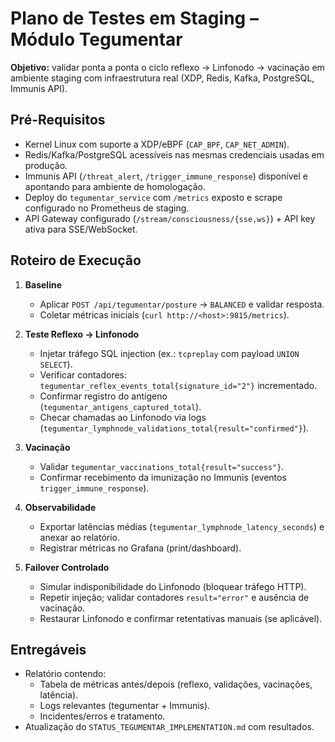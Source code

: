 # Plano de Testes em Staging – Módulo Tegumentar

**Objetivo:** validar ponta a ponta o ciclo reflexo → Linfonodo → vacinação em ambiente staging com infraestrutura real (XDP, Redis, Kafka, PostgreSQL, Immunis API).

## Pré-Requisitos
- Kernel Linux com suporte a XDP/eBPF (`CAP_BPF`, `CAP_NET_ADMIN`).
- Redis/Kafka/PostgreSQL acessíveis nas mesmas credenciais usadas em produção.
- Immunis API (`/threat_alert`, `/trigger_immune_response`) disponível e apontando para ambiente de homologação.
- Deploy do `tegumentar_service` com `/metrics` exposto e scrape configurado no Prometheus de staging.
- API Gateway configurado (`/stream/consciousness/{sse,ws}`) + API key ativa para SSE/WebSocket.

## Roteiro de Execução
1. **Baseline**
   - Aplicar `POST /api/tegumentar/posture` → `BALANCED` e validar resposta.
   - Coletar métricas iniciais (`curl http://<host>:9815/metrics`).

2. **Teste Reflexo → Linfonodo**
   - Injetar tráfego SQL injection (ex.: `tcpreplay` com payload `UNION SELECT`).
   - Verificar contadores: `tegumentar_reflex_events_total{signature_id="2"}` incrementado.
   - Confirmar registro do antígeno (`tegumentar_antigens_captured_total`).
   - Checar chamadas ao Linfonodo via logs (`tegumentar_lymphnode_validations_total{result="confirmed"}`).

3. **Vacinação**
   - Validar `tegumentar_vaccinations_total{result="success"}`.
   - Confirmar recebimento da imunização no Immunis (eventos `trigger_immune_response`).

4. **Observabilidade**
   - Exportar latências médias (`tegumentar_lymphnode_latency_seconds`) e anexar ao relatório.
   - Registrar métricas no Grafana (print/dashboard).

5. **Failover Controlado**
   - Simular indisponibilidade do Linfonodo (bloquear tráfego HTTP).
   - Repetir injeção; validar contadores `result="error"` e ausência de vacinação.
   - Restaurar Linfonodo e confirmar retentativas manuais (se aplicável).

## Entregáveis
- Relatório contendo:
  - Tabela de métricas antes/depois (reflexo, validações, vacinações, latência).
  - Logs relevantes (tegumentar + Immunis).
  - Incidentes/erros e tratamento.
- Atualização do `STATUS_TEGUMENTAR_IMPLEMENTATION.md` com resultados.
